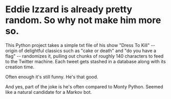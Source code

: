 Eddie Izzard is already pretty random. So why not make him more so.
===================================================================

This Python project takes a simple txt file of his show "Dress To Kill" -- origin of delightful classics such as "cake or death" and "do you have a flag" -- randomizes it, pulling out chunks of roughly 140 characters to feed to the Twitter machine. Each tweet gets stashed in a database along with its creation time.

Often enough it's still funny. He's that good.

And yes, part of the joke is he's often compared to Monty Python. Seemed like a natural candidate for a Markov bot.
